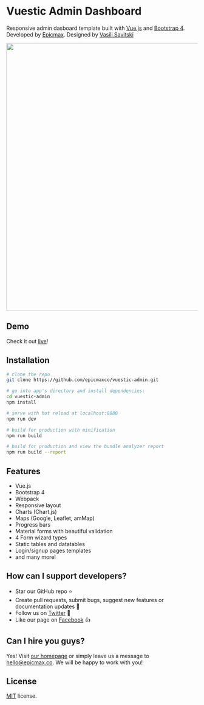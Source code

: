 # Vuestic Admin Dashboard

Responsive admin dasboard template built with [Vue.js](https://vuejs.org) and [Bootstrap 4](https://v4-alpha.getbootstrap.com). Developed by [Epicmax](http://epicmax.co). Designed by [Vasili Savitski](https://github.com/xx13/)

<p align="center"> <img src="http://i.imgur.com/TZyjC1R.png" align="center" width="703px"/> </p>

## Demo
Check it out [live](http://vuestic.epicmax.co)!

## Installation

``` bash
# clone the repo 
git clone https://github.com/epicmaxco/vuestic-admin.git

# go into app's directory and install dependencies:
cd vuestic-admin
npm install

# serve with hot reload at localhost:8080
npm run dev

# build for production with minification
npm run build

# build for production and view the bundle analyzer report
npm run build --report
```

## Features
* Vue.js
* Bootstrap 4
* Webpack
* Responsive layout
* Charts (Chart.js)
* Maps (Google, Leaflet, amMap)
* Progress bars
* Material forms with beautiful validation
* 4 Form wizard types
* Static tables and datatables
* Login/signup pages templates
* and many more!

## How can I support developers?
- Star our GitHub repo :star:
- Create pull requests, submit bugs, suggest new features or documentation updates :wrench:
- Follow us on [Twitter](https://twitter.com/epicmaxco) :feet:
- Like our page on [Facebook](https://www.facebook.com/epicmaxco) :thumbsup:

## Can I hire you guys?
Yes!  Visit [our homepage](http://epicmax.co/) or simply leave us a message to [hello@epicmax.co](mailto:hello@epicmax.co). We will be happy to work with you!

## License
[MIT](https://github.com/epicmaxco/vuestic-admin/blob/master/LICENSE) license.
